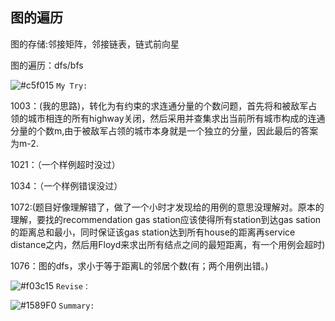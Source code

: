## 图的遍历

图的存储:邻接矩阵，邻接链表，链式前向星

图的遍历：dfs/bfs

![#c5f015](https://placehold.it/15/c5f015/000000?text=+) `My Try:` 

1003：(我的思路)，转化为有约束的求连通分量的个数问题，首先将和被敌军占领的城市相连的所有highway关闭，然后采用并查集求出当前所有城市构成的连通分量的个数m,由于被敌军占领的城市本身就是一个独立的分量，因此最后的答案为m-2.

1021：（一个样例超时没过）

1034：（一个样例错误没过）

1072:(题目好像理解错了，做了一个小时才发现给的用例的意思没理解对。原本的理解，要找的recommendation gas station应该使得所有station到达gas sation的距离总和最小，同时保证该gas station达到所有house的距离再service distance之内，然后用Floyd来求出所有结点之间的最短距离，有一个用例会超时)

1076：图的dfs，求小于等于距离L的邻居个数(有；两个用例出错。)

![#f03c15](https://placehold.it/15/f03c15/000000?text=+) `Revise：` 

![#1589F0](https://placehold.it/15/1589F0/000000?text=+) `Summary:` 
